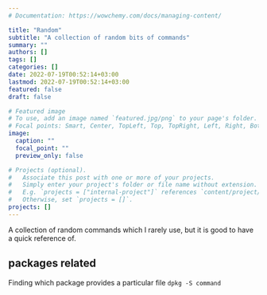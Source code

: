```yaml
---
# Documentation: https://wowchemy.com/docs/managing-content/

title: "Random"
subtitle: "A collection of random bits of commands"
summary: ""
authors: []
tags: []
categories: []
date: 2022-07-19T00:52:14+03:00
lastmod: 2022-07-19T00:52:14+03:00
featured: false
draft: false

# Featured image
# To use, add an image named `featured.jpg/png` to your page's folder.
# Focal points: Smart, Center, TopLeft, Top, TopRight, Left, Right, BottomLeft, Bottom, BottomRight.
image:
  caption: ""
  focal_point: ""
  preview_only: false

# Projects (optional).
#   Associate this post with one or more of your projects.
#   Simply enter your project's folder or file name without extension.
#   E.g. `projects = ["internal-project"]` references `content/project/deep-learning/index.md`.
#   Otherwise, set `projects = []`.
projects: []
---
```

A collection of random  commands which I rarely use, but it is good to have a quick reference of.

## packages related 
Finding which package provides a particular file `dpkg -S command`